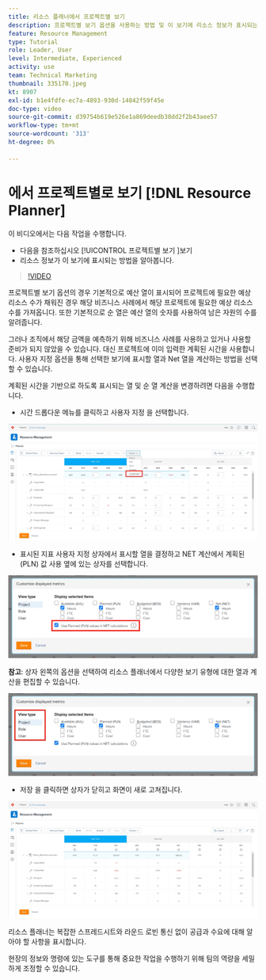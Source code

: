 ```yaml
---
title: 리소스 플래너에서 프로젝트별 보기
description: 프로젝트별 보기 옵션을 사용하는 방법 및 이 보기에 리소스 정보가 표시되는 방법을 참조하십시오.
feature: Resource Management
type: Tutorial
role: Leader, User
level: Intermediate, Experienced
activity: use
team: Technical Marketing
thumbnail: 335170.jpeg
kt: 8907
exl-id: b1e4fdfe-ec7a-4893-930d-14842f59f45e
doc-type: video
source-git-commit: d39754b619e526e1a869deedb38dd2f2b43aee57
workflow-type: tm+mt
source-wordcount: '313'
ht-degree: 0%

---
```


# 에서 프로젝트별로 보기 [!DNL Resource Planner]

이 비디오에서는 다음 작업을 수행합니다.

* 다음을 참조하십시오 [!UICONTROL 프로젝트별 보기 ]보기
* 리소스 정보가 이 보기에 표시되는 방법을 알아봅니다.

>[!VIDEO](https://video.tv.adobe.com/v/335170/?quality=12)

프로젝트별 보기 옵션의 경우 기본적으로 예산 열이 표시되어 프로젝트에 필요한 예상 리소스 수가 채워진 경우 해당 비즈니스 사례에서 해당 프로젝트에 필요한 예상 리소스 수를 가져옵니다. 또한 기본적으로 순 열은 예산 열의 숫자를 사용하여 남은 자원의 수를 알려줍니다.

그러나 조직에서 해당 금액을 예측하기 위해 비즈니스 사례를 사용하고 있거나 사용할 준비가 되지 않았을 수 있습니다. 대신 프로젝트에 이미 입력한 계획된 시간을 사용합니다. 사용자 지정 옵션을 통해 선택한 보기에 표시할 열과 Net 열을 계산하는 방법을 선택할 수 있습니다.

계획된 시간을 기반으로 하도록 표시되는 열 및 순 열 계산을 변경하려면 다음을 수행합니다.

* 시간 드롭다운 메뉴를 클릭하고 사용자 지정 을 선택합니다.

![드롭다운 메뉴의 옵션 맞춤화](assets/NetHours01.png)

* 표시된 지표 사용자 지정 상자에서 표시할 열을 결정하고 NET 계산에서 계획된(PLN) 값 사용 옆에 있는 상자를 선택합니다.

![NET 계산 옵션에서 계획된 값 사용](assets/NetHours02.png)

**참고**: 상자 왼쪽의 옵션을 선택하여 리소스 플래너에서 다양한 보기 유형에 대한 열과 계산을 편집할 수 있습니다.

![보기 유형 옵션](assets/NetHours03.jpg)

* 저장 을 클릭하면 상자가 닫히고 화면이 새로 고쳐집니다.

![리소스 플래너 도구](assets/NetHours04.jpg)

리소스 플래너는 복잡한 스프레드시트와 라운드 로빈 통신 없이 공급과 수요에 대해 알아야 할 사항을 표시합니다.

현장의 정보와 명령에 있는 도구를 통해 중요한 작업을 수행하기 위해 팀의 역량을 세밀하게 조정할 수 있습니다.
